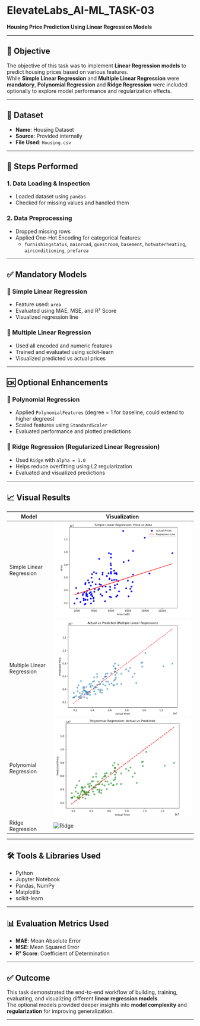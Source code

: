 # ElevateLabs_AI-ML_TASK-03
**Housing Price Prediction Using Linear Regression Models**

---

## 🎯 Objective  
The objective of this task was to implement **Linear Regression models** to predict housing prices based on various features.  
While **Simple Linear Regression** and **Multiple Linear Regression** were **mandatory**, **Polynomial Regression** and **Ridge Regression** were included optionally to explore model performance and regularization effects.

---

## 📁 Dataset  
- **Name**: Housing Dataset  
- **Source**: Provided internally  
- **File Used**: `Housing.csv`  

---

## 🚀 Steps Performed

### 1. Data Loading & Inspection  
- Loaded dataset using `pandas`  
- Checked for missing values and handled them

### 2. Data Preprocessing  
- Dropped missing rows  
- Applied One-Hot Encoding for categorical features:
  - `furnishingstatus`, `mainroad`, `guestroom`, `basement`, `hotwaterheating`, `airconditioning`, `prefarea`

---

## ✅ Mandatory Models

### 🔹 Simple Linear Regression  
- Feature used: `area`  
- Evaluated using MAE, MSE, and R² Score  
- Visualized regression line

### 🔹 Multiple Linear Regression  
- Used all encoded and numeric features  
- Trained and evaluated using scikit-learn  
- Visualized predicted vs actual prices

---

## 🆗 Optional Enhancements

### 🔸 Polynomial Regression  
- Applied `PolynomialFeatures` (degree = 1 for baseline, could extend to higher degrees)  
- Scaled features using `StandardScaler`  
- Evaluated performance and plotted predictions

### 🔸 Ridge Regression (Regularized Linear Regression)  
- Used `Ridge` with `alpha = 1.0`  
- Helps reduce overfitting using L2 regularization  
- Evaluated and visualized predictions

---

## 📈 Visual Results

| Model                      | Visualization                             |
|---------------------------|-------------------------------------------|
| Simple Linear Regression  | ![Simple](Simple%20Linear%20Regression.png) |
| Multiple Linear Regression| ![Multiple](Multiple%20Linear%20Regression.png) |
| Polynomial Regression     | ![Polynomial](Polynomial%20Regression.png) |
| Ridge Regression          | ![Ridge](ridge_regression_prediction.png)  |

---

## 🛠 Tools & Libraries Used

- Python  
- Jupyter Notebook  
- Pandas, NumPy  
- Matplotlib  
- scikit-learn

---

## 📊 Evaluation Metrics Used

- **MAE**: Mean Absolute Error  
- **MSE**: Mean Squared Error  
- **R² Score**: Coefficient of Determination  

---

## ✅ Outcome

This task demonstrated the end-to-end workflow of building, training, evaluating, and visualizing different **linear regression models**.  
The optional models provided deeper insights into **model complexity** and **regularization** for improving generalization.

---
